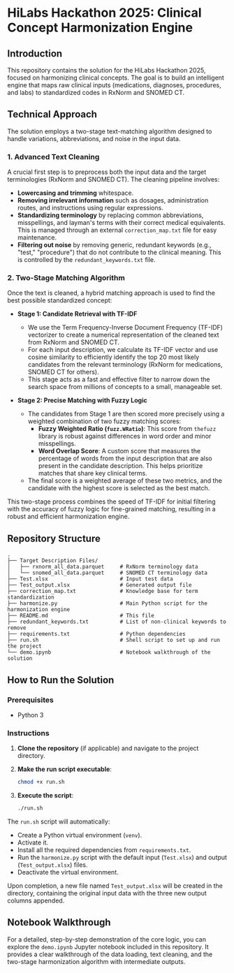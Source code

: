# HiLabs Hackathon 2025: Clinical Concept Harmonization Engine

## Introduction
This repository contains the solution for the HiLabs Hackathon 2025, focused on harmonizing clinical concepts. The goal is to build an intelligent engine that maps raw clinical inputs (medications, diagnoses, procedures, and labs) to standardized codes in RxNorm and SNOMED CT.

## Technical Approach
The solution employs a two-stage text-matching algorithm designed to handle variations, abbreviations, and noise in the input data.

### 1. Advanced Text Cleaning
A crucial first step is to preprocess both the input data and the target terminologies (RxNorm and SNOMED CT). The cleaning pipeline involves:
- **Lowercasing and trimming** whitespace.
- **Removing irrelevant information** such as dosages, administration routes, and instructions using regular expressions.
- **Standardizing terminology** by replacing common abbreviations, misspellings, and layman's terms with their correct medical equivalents. This is managed through an external `correction_map.txt` file for easy maintenance.
- **Filtering out noise** by removing generic, redundant keywords (e.g., "test," "procedure") that do not contribute to the clinical meaning. This is controlled by the `redundant_keywords.txt` file.

### 2. Two-Stage Matching Algorithm
Once the text is cleaned, a hybrid matching approach is used to find the best possible standardized concept:

- **Stage 1: Candidate Retrieval with TF-IDF**
  - We use the Term Frequency-Inverse Document Frequency (TF-IDF) vectorizer to create a numerical representation of the cleaned text from RxNorm and SNOMED CT.
  - For each input description, we calculate its TF-IDF vector and use cosine similarity to efficiently identify the top 20 most likely candidates from the relevant terminology (RxNorm for medications, SNOMED CT for others).
  - This stage acts as a fast and effective filter to narrow down the search space from millions of concepts to a small, manageable set.

- **Stage 2: Precise Matching with Fuzzy Logic**
  - The candidates from Stage 1 are then scored more precisely using a weighted combination of two fuzzy matching scores:
    - **Fuzzy Weighted Ratio (`fuzz.WRatio`)**: This score from `thefuzz` library is robust against differences in word order and minor misspellings.
    - **Word Overlap Score**: A custom score that measures the percentage of words from the input description that are also present in the candidate description. This helps prioritize matches that share key clinical terms.
  - The final score is a weighted average of these two metrics, and the candidate with the highest score is selected as the best match.

This two-stage process combines the speed of TF-IDF for initial filtering with the accuracy of fuzzy logic for fine-grained matching, resulting in a robust and efficient harmonization engine.

## Repository Structure
```
.
├── Target Description Files/
│   ├── rxnorm_all_data.parquet     # RxNorm terminology data
│   └── snomed_all_data.parquet     # SNOMED CT terminology data
├── Test.xlsx                       # Input test data
├── Test_output.xlsx                # Generated output file
├── correction_map.txt              # Knowledge base for term standardization
├── harmonize.py                    # Main Python script for the harmonization engine
├── README.md                       # This file
├── redundant_keywords.txt          # List of non-clinical keywords to remove
├── requirements.txt                # Python dependencies
├── run.sh                          # Shell script to set up and run the project
└── demo.ipynb                      # Notebook walkthrough of the solution
```

## How to Run the Solution

### Prerequisites
- Python 3

### Instructions
1.  **Clone the repository** (if applicable) and navigate to the project directory.

2.  **Make the run script executable**:
    ```sh
    chmod +x run.sh
    ```

3.  **Execute the script**:
    ```sh
    ./run.sh
    ```

The `run.sh` script will automatically:
- Create a Python virtual environment (`venv`).
- Activate it.
- Install all the required dependencies from `requirements.txt`.
- Run the `harmonize.py` script with the default input (`Test.xlsx`) and output (`Test_output.xlsx`) files.
- Deactivate the virtual environment.

Upon completion, a new file named `Test_output.xlsx` will be created in the directory, containing the original input data with the three new output columns appended.

## Notebook Walkthrough

For a detailed, step-by-step demonstration of the core logic, you can explore the `demo.ipynb` Jupyter notebook included in this repository. It provides a clear walkthrough of the data loading, text cleaning, and the two-stage harmonization algorithm with intermediate outputs.
